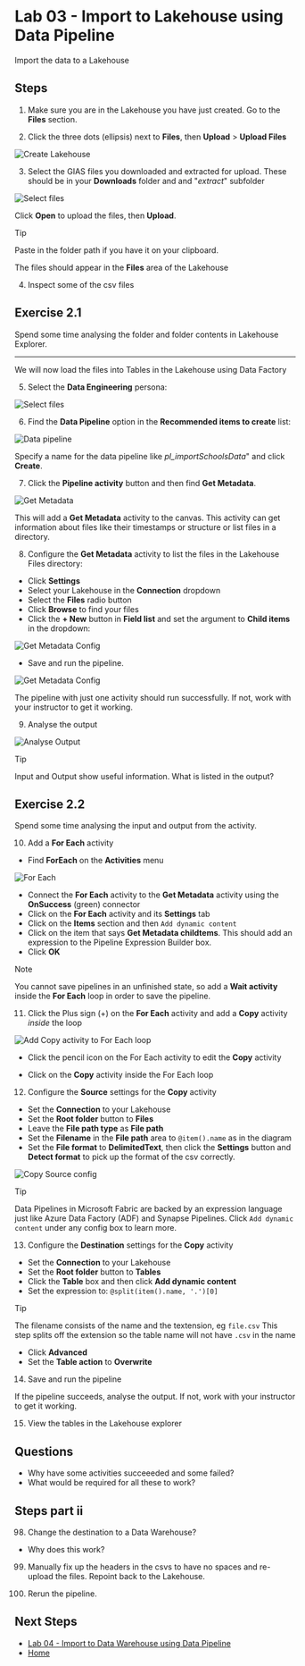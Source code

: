 # Lab 03 - Import to Lakehouse using Data Pipeline
Import the data to a Lakehouse


## Steps

1.  Make sure you are in the Lakehouse you have just created.  Go to the **Files** section.

2. Click the three dots (ellipsis) next to **Files**, then **Upload** > **Upload Files**

![Create Lakehouse](images/upload-files.png)

3. Select the GIAS files you downloaded and extracted for upload.  These should be in your **Downloads** folder and and "*extract*" subfolder

![Select files](images/select-files.png)

Click **Open** to upload the files, then **Upload**.

> [!TIP]
> Paste in the folder path if you have it on your clipboard.


The files should appear in the **Files** area of the Lakehouse

4.  Inspect some of the csv files

## Exercise 2.1
Spend some time analysing the folder and folder contents in Lakehouse Explorer.

---

We will now load the files into Tables in the Lakehouse using Data Factory

5. Select the **Data Engineering** persona:

![Select files](images/data-engineering.png)

6.  Find the **Data Pipeline** option in the **Recommended items to create** list:

![Data pipeline](images/data-pipeline.png)

Specify a name for the data pipeline like *pl_importSchoolsData*" and click **Create**.


7.  Click the **Pipeline activity** button and then find **Get Metadata**.

![Get Metadata](images/get-metadata.png)

This will add a **Get Metadata** activity to the canvas.  This activity can get information about files like their timestamps or structure or list files in a directory.

8.  Configure the **Get Metadata** activity to list the files in the Lakehouse Files directory:

- Click **Settings**
- Select your Lakehouse in the **Connection** dropdown
- Select the **Files** radio button
- Click **Browse** to find your files
- Click the **+ New** button in **Field list** and set the argument to **Child items** in the dropdown:

![Get Metadata Config](images/get-metadata-config.png)

- Save and run the pipeline.

![Get Metadata Config](images/save-and-run.png)

The pipeline with just one activity should run successfully.  If not, work with your instructor to get it working.

9.  Analyse the output

![Analyse Output](images/analyse-output.png)


> [!TIP]
> Input and Output show useful information.  What is listed in the output?

## Exercise 2.2
Spend some time analysing the input and output from the activity.

10.  Add a **For Each** activity

- Find **ForEach** on the **Activities** menu

![For Each](images/for-each.png)

- Connect the **For Each** activity to the **Get Metadata** activity using the **OnSuccess** (green) connector
- Click on the **For Each** activity and its **Settings** tab
- Click on the **Items** section and then `Add dynamic content`
- Click on the item that says **Get Metadata childtems**.  This should add an expression to the Pipeline Expression Builder box.
- Click **OK**

> [!NOTE]
> You cannot save pipelines in an unfinished state, so add a **Wait activity** inside the **For Each** loop in order to save the pipeline.


11.  Click the Plus sign (+) on the **For Each** activity and add a **Copy** activity *inside* the loop

![Add Copy activity to For Each loop](images/add-copy-to-loop.png)

- Click the pencil icon on the For Each activity to edit the **Copy** activity

- Click on the **Copy** activity inside the For Each loop

12.  Configure the **Source** settings for the **Copy** activity
- Set the **Connection** to your Lakehouse
- Set the **Root folder** button to **Files**
- Leave the **File path type** as **File path**
- Set the **Filename** in the **File path** area to `@item().name` as in the diagram
- Set the **File format** to **DelimitedText**, then click the **Settings** button and **Detect format** to pick up the format of the csv correctly.

![Copy Source config](images/copy-source-config.png)

> [!TIP]
> Data Pipelines in Microsoft Fabric are backed by an expression language just like Azure Data Factory (ADF) and Synapse Pipelines.  Click `Add dynamic content` under any config box to learn more.


13.  Configure the **Destination** settings for the **Copy** activity
- Set the **Connection** to your Lakehouse
- Set the **Root folder** button to **Tables**
- Click the **Table** box and then click **Add dynamic content**
- Set the expression to: `@split(item().name, '.')[0]`

> [!TIP]
> The filename consists of the name and the textension, eg `file.csv`  This step splits off the extension so the table name will not have `.csv` in the name

- Click **Advanced**
- Set the **Table action** to **Overwrite**

14.  Save and run the pipeline

If the pipeline succeeds, analyse the output.  If not, work with your instructor to get it working.

15.  View the tables in the Lakehouse explorer


## Questions
- Why have some activities succeeeded and some failed?
- What would be required for all these to work?

## Steps part ii

98.  Change the destination to a Data Warehouse?
- Why does this work?

99. Manually fix up the headers in the csvs to have no spaces and re-upload the files.  Repoint back to the Lakehouse.

100. Rerun the pipeline.

## Next Steps
- [Lab 04 - Import to Data Warehouse using Data Pipeline](/labs/lab04/lab04.md)
- [Home](README.md)